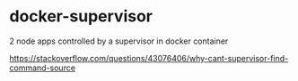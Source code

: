 # docker-supervisor
2 node apps controlled by a supervisor in  docker container

https://stackoverflow.com/questions/43076406/why-cant-supervisor-find-command-source
